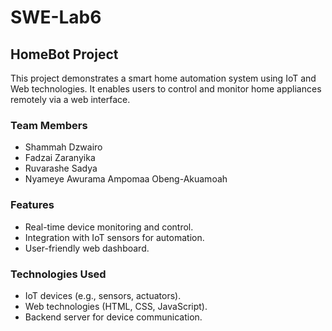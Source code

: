# SWE-Lab6
## HomeBot Project

This project demonstrates a smart home automation system using IoT and Web technologies. It enables users to control and monitor home appliances remotely via a web interface.

### Team Members
- Shammah Dzwairo
- Fadzai Zaranyika
- Ruvarashe Sadya
- Nyameye Awurama Ampomaa Obeng-Akuamoah

### Features
- Real-time device monitoring and control.
- Integration with IoT sensors for automation.
- User-friendly web dashboard.

### Technologies Used
- IoT devices (e.g., sensors, actuators).
- Web technologies (HTML, CSS, JavaScript).
- Backend server for device communication.